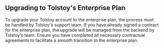 ## Upgrading to Tolstoy's Enterprise Plan

To upgrade your Tolstoy account to the enterprise plan, the process must be handled by Tolstoy's support team. If you have already signed a contract for the enterprise plan, the upgrade will be managed from the backend by Tolstoy's team. Ensure you have completed all necessary contractual agreements to facilitate a smooth transition to the enterprise plan.